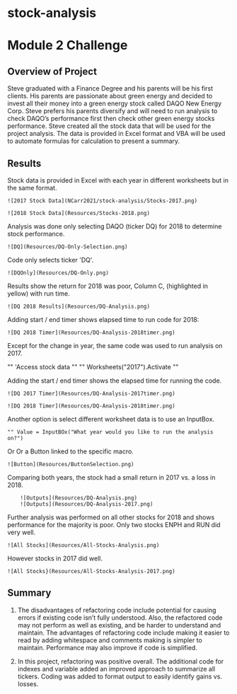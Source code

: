 # stock-analysis

# Module 2 Challenge

## Overview of Project

Steve graduated with a Finance Degree and his parents will be his first clients. His parents are passionate about green energy and decided to invest
all their money into a green energy stock called DAQO New Energy Corp. Steve prefers his parents diversify and will need to run analysis to check 
DAQO’s performance first then check other green energy stocks performance. Steve created all the stock data that will be used for the project analysis.
The data is provided in Excel format and VBA will be used to automate formulas for calculation to present a summary.

## Results

Stock data is provided in Excel with each year in different worksheets but in the same format.

	![2017 Stock Data](NCarr2021/stock-analysis/Stocks-2017.png)

	![2018 Stock Data](Resources/Stocks-2018.png)

Analysis was done only selecting DAQO (ticker DQ) for 2018 to determine stock performance.

	![DQ](Resources/DQ-Only-Selection.png)

Code only selects ticker 'DQ'.

	![DQOnly](Resources/DQ-Only.png)

Results show the return for 2018 was poor, Column C, (highlighted in yellow) with run time.

	![DQ 2018 Results](Resources/DQ-Analysis.png)

Adding start / end timer shows elapsed time to run code for 2018:

	![DQ 2018 Timer](Resources/DQ-Analysis-2018timer.png)

Except for the change in year, the same code was used to run analysis on 2017.

"" 'Access stock data ""
"" Worksheets("2017").Activate ""
 
Adding the start / end timer shows the elapsed time for running the code.

	![DQ 2017 Timer](Resources/DQ-Analysis-2017timer.png)
	
	![DQ 2018 Timer](Resources/DQ-Analysis-2018timer.png)
	
Another option is select different worksheet data is to use an InputBox.

	"" Value = InputBOx("What year would you like to run the analysis on?")
	
Or Or a Button linked to the specific macro.

	![Button](Resources/ButtonSelection.png)
	
Comparing both years, the stock had a small return in 2017 vs. a loss in 2018.
	
		![Outputs](Resources/DQ-Analysis.png)
		![Outputs](Resources/DQ-Analysis-2017.png)
		
Further analysis was performed on all other stocks for 2018 and shows performance for the majority is poor.
Only two stocks ENPH and RUN did very well. 

	![All Stocks](Resources/All-Stocks-Analysis.png)

However stocks in 2017 did well.

	![All Stocks}(Resources/All-Stocks-Analysis-2017.png)

## Summary

1.	The disadvantages of refactoring code include potential for causing errors if existing code isn’t fully understood.
Also, the refactored code may not perform as well as existing, and be harder to understand and maintain. 
The advantages of refactoring code include making it easier to read by adding whitespace and comments making 
is simpler to maintain. Performance may also improve if code is simplified.

2.	In this project, refactoring was positive overall. The additional code for indexes and variable added 
an improved approach to summarize all tickers. Coding was added to format output to easily identify gains vs. losses. 


